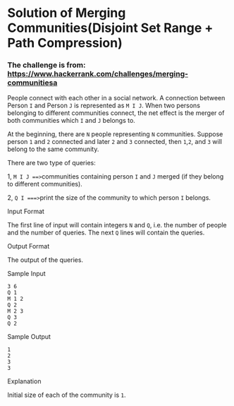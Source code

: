 # Solution of Merging Communities(Disjoint Set Range + Path Compression)
### The challenge is from: https://www.hackerrank.com/challenges/merging-communitiesa


People connect with each other in a social network. A connection between Person ```I``` and Person ```J``` is represented as ```M I J```. When two persons belonging to different communities connect, the net effect is the merger of both communities which ```I``` and ```J``` belongs to.

At the beginning, there are ```N``` people representing ```N``` communities. Suppose person ```1``` and ```2``` connected and later ```2``` and ```3``` connected, then ```1```,```2```, and ```3``` will belong to the same community.

There are two type of queries:

 1, ```M I J ==>```communities containing person ```I``` and ```J``` merged (if they belong to different communities).

 2, ```Q I ===>```print the size of the community to which person ```I``` belongs.

Input Format

The first line of input will contain integers ```N``` and ```Q```, i.e. the number of people and the number of queries.
The next ```Q``` lines will contain the queries.



Output Format

The output of the queries.

Sample Input
~~~~
3 6
Q 1
M 1 2
Q 2
M 2 3
Q 3
Q 2
~~~~
Sample Output
~~~~
1
2
3
3
~~~~
Explanation

Initial size of each of the community is ```1```.
